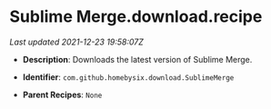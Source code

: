 # Sublime Merge.download.recipe

_Last updated 2021-12-23 19:58:07Z_

- **Description**: Downloads the latest version of Sublime Merge.

- **Identifier**: `com.github.homebysix.download.SublimeMerge`

- **Parent Recipes**: `None`